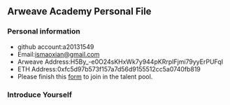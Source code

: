 ## Arweave Academy Personal File

### Personal information

- github account:a20131549
- Email:ismaoxian@gmail.com
- Arweave Address:H5By_-e0O24sKHxWk7y944pKRrpIFjmi79yyErPUFqI
- ETH Address:0xfc5d97b573f157a7d56d9155512cc5a0740fb819
- Please finish this [form](https://docs.google.com/forms/d/e/1FAIpQLSfWA5fIIcBgmRppm3jNz5vmf9Mai_QMVil-2pO4r7YKn_Zhtw/viewform?usp=sf_link) to join in the talent pool.

### Introduce Yourself

